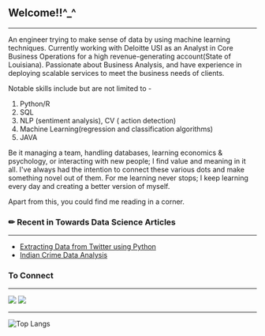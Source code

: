 ## Welcome!!^_^
---

An engineer trying to make sense of data by using machine learning techniques. Currently working with Deloitte USI as an Analyst in Core Business Operations for a high revenue-generating account(State of Louisiana). Passionate about Business Analysis, and have experience in deploying scalable services to meet the business needs of clients.

Notable skills include but are not limited to -
1. Python/R
2. SQL
3. NLP (sentiment analysis), CV ( action detection)
4. Machine Learning(regression and classification algorithms)
5. JAVA

Be it managing a team, handling databases, learning economics & psychology, or interacting with new people; I find value and meaning in it all. I've always had the intention to connect these various dots and make something novel out of them. For me learning never stops; I keep learning every day and creating a better version of myself.

Apart from this, you could find me reading in a corner.


### ✏ Recent in Towards Data Science Articles
____

* [Extracting Data from Twitter using Python](https://towardsdatascience.com/extracting-data-from-twitter-using-python-5ab67bff553a)
* [Indian Crime Data Analysis](https://towardsdatascience.com/indian-crime-data-analysis-85d3afdc0ceb)



### To Connect
---

[<img src="https://img.shields.io/badge/medium-%2312100E.svg?&style=for-the-badge&logo=medium&logoColor=white" />](https://medium.com/shivanidandir)  [<img src="https://img.shields.io/badge/linkedin-%230077B5.svg?&style=for-the-badge&logo=linkedin&logoColor=white" />](https://www.linkedin.com/in/shivanidandir/)


----

![Top Langs](https://github-readme-stats.vercel.app/api/top-langs/?username=shivanidandir)
